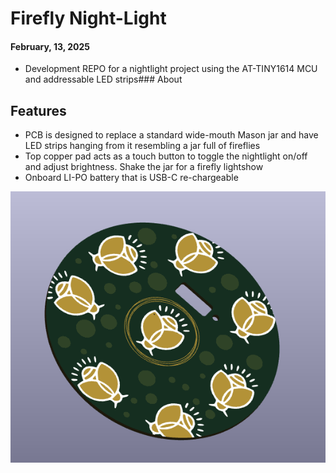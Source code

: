 # Firefly Night-Light
#### February, 13, 2025
 - Development REPO for a nightlight project using the AT-TINY1614 MCU and addressable LED strips### About
## Features 
 - PCB is designed to replace a standard wide-mouth Mason jar and have LED strips hanging from it resembling a jar full of fireflies
 - Top copper pad acts as a touch button to toggle the nightlight on/off and adjust brightness. Shake the jar for a firefly lightshow
 - Onboard LI-PO battery that is USB-C re-chargeable

![alt text](image.png)